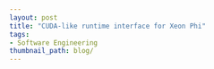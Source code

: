 ```yaml
---
layout: post
title: "CUDA-like runtime interface for Xeon Phi"
tags:
- Software Engineering
thumbnail_path: blog/
---
```

